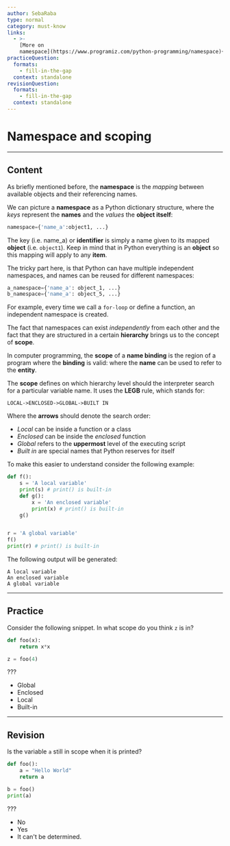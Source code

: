 ```yaml
---
author: SebaRaba
type: normal
category: must-know
links:
  - >-
    [More on
    namespace](https://www.programiz.com/python-programming/namespace){website}
practiceQuestion:
  formats:
    - fill-in-the-gap
  context: standalone
revisionQuestion:
  formats:
    - fill-in-the-gap
  context: standalone
---
```


# Namespace and scoping


---

## Content

As briefly mentioned before, the **namespace** is the *mapping* between available objects and their referencing names.

We can picture a **namespace** as a Python dictionary structure, where the *keys* represent the **names** and the *values* the **object itself**:

```python
namespace={'name_a':object1, ...}
```

The key (i.e. name_a) or **identifier** is simply a name given to its mapped **object** (i.e. `object1`). Keep in mind that in Python everything is an **object** so this mapping will apply to any **item**.

The tricky part here, is that Python can have multiple independent namespaces, and names can be reused for different namespaces:

```python
a_namespace={'name_a': object_1, ...}
b_namespace={'name_a': object_5, ...}
```

For example, every time we call a `for-loop` or define a function, an independent namespace is created.

The fact that namespaces can exist *independently* from each other and the fact that they are structured in a certain **hierarchy** brings us to the concept of **scope**.

In computer programming, the **scope** of a **name binding** is the region of a program where the **binding** is valid: where the **name** can be used to refer to the **entity**.

The **scope** defines on which hierarchy level should the interpreter search for a particular variable name. It uses the **LEGB** rule, which stands for:

```plain-text
LOCAL->ENCLOSED->GLOBAL->BUILT IN
```

Where the **arrows** should denote the search order:

- *Local* can be inside a function or a class
- *Enclosed* can be inside the *enclosed* function
- *Global* refers to the **uppermost** level of the executing script
- *Built in* are special names that Python reserves for itself

To make this easier to understand consider the following example:

```python
def f():
    s = 'A local variable'
    print(s) # print() is built-in
    def g():
        x = 'An enclosed variable'
        print(x) # print() is built-in
    g()


r = 'A global variable'
f()
print(r) # print() is built-in
```

The following output will be generated:

```plain-text
A local variable
An enclosed variable
A global variable
```


---

## Practice

Consider the following snippet. In what scope do you think `z` is in?

```python
def foo(x):
    return x*x

z = foo(4)
```

???

- Global
- Enclosed
- Local
- Built-in


---

## Revision

Is the variable `a` still in scope when it is printed?

```python
def foo():
    a = "Hello World"
    return a

b = foo()
print(a)
```

???

- No
- Yes
- It can't be determined.
 
